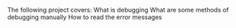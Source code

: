 The following project covers:
What is debugging
What are some methods of debugging manually
How to read the error messages